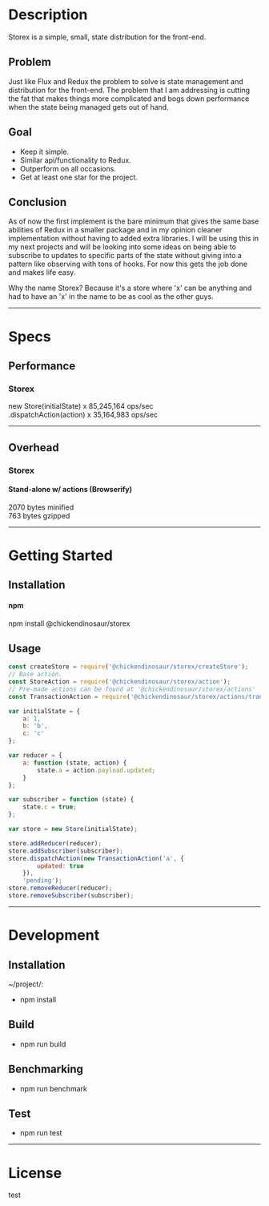 # Description  

Storex is a simple, small, state distribution for the front-end.

## Problem

Just like Flux and Redux the problem to solve is state management and distribution for the front-end. The problem that I am addressing is cutting the fat that makes things more complicated and bogs down performance when the state being managed gets out of hand.

## Goal

- Keep it simple.
- Similar api/functionality to Redux.
- Outperform on all occasions.
- Get at least one star for the project.

## Conclusion

As of now the first implement is the bare minimum that gives the same base abilities of Redux in a smaller package and in my opinion cleaner implementation without having to added extra libraries. I will be using this in my next projects and will be looking into some ideas on being able to subscribe to updates to specific parts of the state without giving into a pattern like observing with tons of hooks. For now this gets the job done and makes life easy.

Why the name Storex? Because it's a store where 'x' can be anything and had to have an 'x' in the name to be as cool as the other guys.

---  

# Specs  

## Performance  

### Storex

new Store(initialState) x 85,245,164 ops/sec  
.dispatchAction(action) x 35,164,983 ops/sec  

---  

## Overhead  

### Storex  

#### Stand-alone w/ actions (Browserify)

2070 bytes 	minified  
763 bytes 	gzipped  

---  

# Getting Started  

## Installation

#### npm  

npm install @chickendinosaur/storex

## Usage

```javascript
const createStore = require('@chickendinosaur/storex/createStore');
// Base action.
const StoreAction = require('@chickendinosaur/storex/action');
// Pre-made actions can be found at '@chickendinosaur/storex/actions'
const TransactionAction = require('@chickendinosaur/storex/actions/transaction-action');

var initialState = {
	a: 1,
	b: 'b',
	c: 'c'
};

var reducer = {
	a: function (state, action) {
		state.a = action.payload.updated;
	}
};

var subscriber = function (state) {
	state.c = true;
};

var store = new Store(initialState);

store.addReducer(reducer);
store.addSubscriber(subscriber);
store.dispatchAction(new TransactionAction('a', {
		updated: true
	}),
	'pending');
store.removeReducer(reducer);
store.removeSubscriber(subscriber);
```
---  

# Development  

## Installation  

~/project/:

* npm install

## Build  

* npm run build

## Benchmarking  

* npm run benchmark

## Test  

* npm run test

---  

# License  

test

